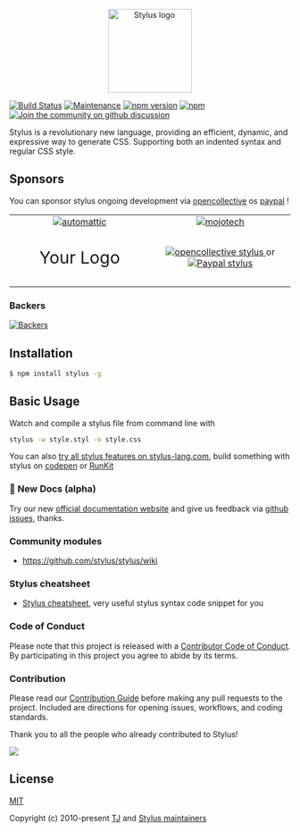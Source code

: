 <p align="center"><a href="https://stylus-lang.com" target="_blank" rel="noopener noreferrer"><img width="150" src="https://raw.githubusercontent.com/stylus/stylus/dev/graphics/Logos/stylus.png" alt="Stylus logo"></a></p>

[![Build Status](https://github.com/stylus/stylus/actions/workflows/ci.yml/badge.svg?branch=dev)](https://github.com/stylus/stylus/actions?query=branch%3Adev)
[![Maintenance](https://img.shields.io/badge/Maintained%3F-yes-brightgreen.svg)](https://github.com/stylus/stylus/pulse)
[![npm version](https://img.shields.io/npm/v/stylus?color=brightgreen)](https://www.npmjs.com/package/stylus)
[![npm](https://img.shields.io/npm/dm/stylus.svg)](https://www.npmjs.com/package/stylus)
[![Join the community on github discussion](https://img.shields.io/badge/Join%20the%20community-on%20discussions-%23754ffb?logo=googlechat&logoColor=white)](https://github.com/stylus/stylus/discussions)

Stylus is a revolutionary new language, providing an efficient, dynamic, and expressive way to generate CSS. Supporting both an indented syntax and regular CSS style.

## Sponsors

You can sponsor stylus ongoing development via [opencollective](https://opencollective.com/stylus/) os [paypal](https://www.paypal.com/paypalme/iChenLei/) !

<table>
  <tbody>
    <tr>
      <td width="50%" align="center">
        <a href="https://automattic.com/">
          <img alt="automattic" src="https://user-images.githubusercontent.com/14012511/175755798-40ca295f-a0cf-45a6-b24a-303496552499.svg" />
        </a>
      </td>
      <td width="50%" align="center">
        <a href="https://www.mojotech.com/">
          <img alt="mojotech" src="https://user-images.githubusercontent.com/14012511/175755697-0a090b42-89f8-4651-9506-b6aefac57c66.png" />
        </a>
      </td>
    </tr>
    <tr>
      <td width="50%" align="center">
         <p style="font-size: 30px">Your Logo</p>
      </td>
      <td width="50%" align="center">
        <a href="http://opencollective.com/stylus/">
          <img alt="opencollective stylus" src="https://opencollective.com/webpack/donate/button@2x.png?color=blue" />
        </a>
        or
        <a href="https://www.paypal.com/paypalme/iChenLei/">
          <img alt="Paypal stylus" src="https://www.paypalobjects.com/digitalassets/c/website/marketing/apac/C2/logos-buttons/optimize/Full_Online_Tray_RGB.png" />
        </a>
      </td>
    </tr>
  </tbody>
</table>

### Backers
[![Backers](https://opencollective.com/stylus/individuals.svg)](https://opencollective.com/stylus/)

## Installation

```bash
$ npm install stylus -g
```

## Basic Usage
Watch and compile a stylus file from command line with 
```bash
stylus -w style.styl -o style.css
```
You can also [try all stylus features on stylus-lang.com](http://stylus-lang.com/try.html), build something with stylus on [codepen](http://codepen.io) or [RunKit](https://npm.runkit.com/stylus)

### 📖 New Docs (alpha)

Try our new [official documentation website](http://stylus-docs.netlify.app/) and give us feedback via [github issues](https://github.com/stylus/stylus/issues), thanks.

### Community modules

  - https://github.com/stylus/stylus/wiki

### Stylus cheatsheet

  - [Stylus cheatsheet](https://devhints.io/stylus), very useful stylus syntax code snippet for you

### Code of Conduct

Please note that this project is released with a [Contributor Code of Conduct](Code_of_Conduct.md). By participating in this project you agree to abide by its terms.

### Contribution

Please read our [Contribution Guide](Contributing.md) before making any pull requests to the project. Included are directions for opening issues, workflows, and coding standards.

Thank you to all the people who already contributed to Stylus!

<a href="https://github.com/stylus/stylus/graphs/contributors"><img src="https://opencollective.com/stylus/contributors.svg?width=890" /></a>

## License 

[MIT](https://github.com/stylus/stylus/blob/dev/LICENSE)

Copyright (c) 2010-present [TJ](https://github.com/tj) and [Stylus maintainers](https://github.com/orgs/stylus/people)
